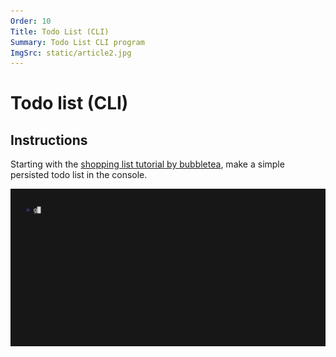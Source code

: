 ```yaml
---
Order: 10
Title: Todo List (CLI)
Summary: Todo List CLI program 
ImgSrc: static/article2.jpg
---
```


# Todo list (CLI)

## Instructions

Starting with the [shopping list tutorial by bubbletea](https://github.com/charmbracelet/bubbletea/tree/master/tutorials/basics),
make a simple persisted todo list in the console.

![Made with VHS](./demo.gif)
